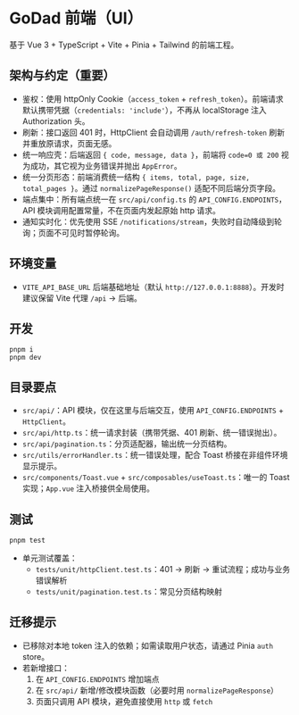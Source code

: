 # GoDad 前端（UI）

基于 Vue 3 + TypeScript + Vite + Pinia + Tailwind 的前端工程。

## 架构与约定（重要）

- 鉴权：使用 httpOnly Cookie（`access_token` + `refresh_token`）。前端请求默认携带凭据（`credentials: 'include'`），不再从 localStorage 注入 Authorization 头。
- 刷新：接口返回 401 时，HttpClient 会自动调用 `/auth/refresh-token` 刷新并重放原请求，页面无感。
- 统一响应壳：后端返回 `{ code, message, data }`，前端将 `code=0 或 200` 视为成功，其它视为业务错误并抛出 `AppError`。
- 统一分页形态：前端消费统一结构 `{ items, total, page, size, total_pages }`。通过 `normalizePageResponse()` 适配不同后端分页字段。
- 端点集中：所有端点统一在 `src/api/config.ts` 的 `API_CONFIG.ENDPOINTS`，API 模块调用配置常量，不在页面内发起原始 http 请求。
- 通知实时化：优先使用 SSE `/notifications/stream`，失败时自动降级到轮询；页面不可见时暂停轮询。

## 环境变量

- `VITE_API_BASE_URL` 后端基础地址（默认 `http://127.0.0.1:8888`）。开发时建议保留 Vite 代理 `/api` → 后端。

## 开发

```
pnpm i
pnpm dev
```

## 目录要点

- `src/api/`：API 模块，仅在这里与后端交互，使用 `API_CONFIG.ENDPOINTS` + `HttpClient`。
- `src/api/http.ts`：统一请求封装（携带凭据、401 刷新、统一错误抛出）。
- `src/api/pagination.ts`：分页适配器，输出统一分页结构。
- `src/utils/errorHandler.ts`：统一错误处理，配合 Toast 桥接在非组件环境显示提示。
- `src/components/Toast.vue` + `src/composables/useToast.ts`：唯一的 Toast 实现；`App.vue` 注入桥接供全局使用。

## 测试

```
pnpm test
```

- 单元测试覆盖：
  - `tests/unit/httpClient.test.ts`：401 → 刷新 → 重试流程；成功与业务错误解析
  - `tests/unit/pagination.test.ts`：常见分页结构映射

## 迁移提示

- 已移除对本地 token 注入的依赖；如需读取用户状态，请通过 Pinia `auth` store。
- 若新增接口：
  1) 在 `API_CONFIG.ENDPOINTS` 增加端点
  2) 在 `src/api/` 新增/修改模块函数（必要时用 `normalizePageResponse`）
  3) 页面只调用 API 模块，避免直接使用 `http` 或 `fetch`

